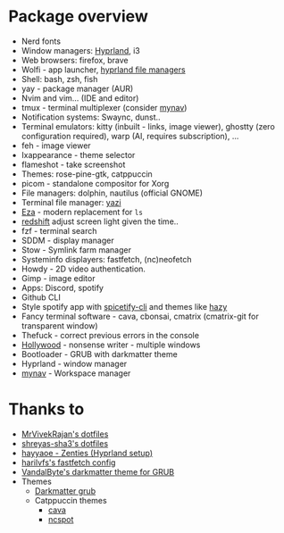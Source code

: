 # Package overview 

- Nerd fonts 
- Window managers: [Hyprland](https://wiki.hypr.land/), i3
- Web browsers: firefox, brave
- Wolfi - app launcher, [hyprland file managers](https://wiki.hypr.land/Useful-Utilities/File-Managers/)
- Shell: bash, zsh, fish 
- yay - package manager (AUR)
- Nvim and vim... (IDE and editor)
- tmux - terminal multiplexer (consider [mynav](https://github.com/GianlucaP106/mynav))
- Notification systems: Swaync, dunst.. 
- Terminal emulators: kitty (inbuilt - links, image viewer), ghostty (zero configuration required), warp (AI, requires subscription), ...
- feh - image viewer
- Ixappearance - theme selector
- flameshot - take screenshot 
- Themes: rose-pine-gtk, catppuccin
- picom - standalone compositor for Xorg
- File managers: dolphin, nautilus (official GNOME)
- Terminal file manager: [yazi](https://github.com/sxyazi/yazi)
- [Eza](https://github.com/eza-community/eza) - modern replacement for `ls`
- [redshift](<https://github.com/jonls/redshift>) adjust screen light given the time..
- fzf - terminal search
- SDDM - display manager
- Stow - Symlink farm manager
- Systeminfo displayers: fastfetch, (nc)neofetch 
- Howdy - 2D video authentication.
- Gimp - image editor
- Apps: Discord, spotify
- Github CLI
- Style spotify app with [spicetify-cli](https://spicetify.app/docs/advanced-usage/installation/#aur) and themes like [hazy](https://github.com/Astromations/Hazy)
- Fancy terminal software - cava, cbonsai, cmatrix (cmatrix-git for transparent window)
- Thefuck - correct previous errors in the console
- [Hollywood](https://aur.archlinux.org/packages/hollywood) - nonsense writer - multiple windows
- Bootloader - GRUB with darkmatter theme
- Hyprland - window manager
- [mynav](https://github.com/GianlucaP106/mynav) - Workspace manager

# Thanks to 

- [MrVivekRajan's dotfiles](https://github.com/MrVivekRajan/Hypr-Dots?tab=readme-ov-file)
- [shreyas-sha3's dotfiles](https://github.com/shreyas-sha3/niri-dots/blob/main/README.md)
- [hayyaoe - Zenties (Hyprland setup)](https://github.com/hayyaoe/zenities)
- [harilvfs's fastfetch config](https://github.com/harilvfs/fastfetch)
- [VandalByte's darkmatter theme for GRUB](https://github.com/VandalByte/darkmatter-grub2-theme/)    
- Themes
    - [Darkmatter grub](https://github.com/VandalByte/darkmatter-grub2-theme)
    - Catppuccin themes
        - [cava](https://github.com/catppuccin/cava?tab=readme-ov-file)
        - [ncspot](https://github.com/catppuccin/ncspot)
